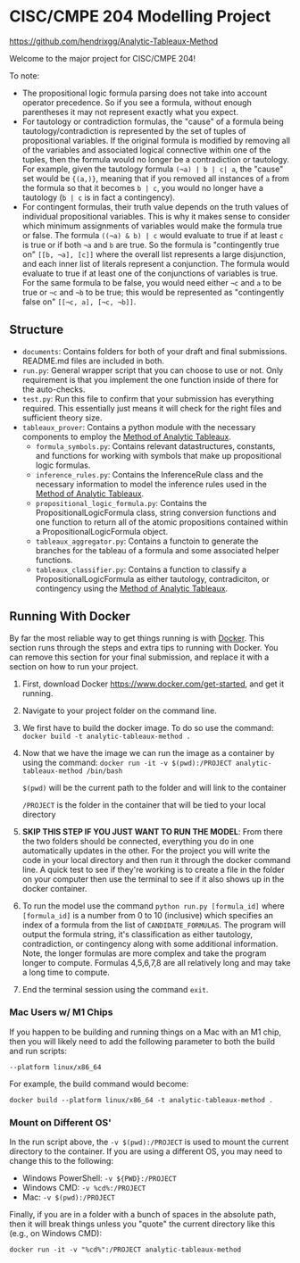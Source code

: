 # CISC/CMPE 204 Modelling Project

https://github.com/hendrixgg/Analytic-Tableaux-Method

Welcome to the major project for CISC/CMPE 204!

To note:
* The propositional logic formula parsing does not take into account operator precedence. So if you see a formula, without enough parentheses it may not represent exactly what you expect.
* For tautology or contradiction formulas, the "cause" of a formula being tautology/contradiction is represented by the set of tuples of propositional variables. If the original formula is modified by removing all of the variables and associated logical connective within one of the tuples, then the formula would no longer be a contradiction or tautology. For example, given the tautology formula `(¬a) | b | c| a`, the "cause" set would be `{(a,)}`, meaning that if you removed all instances of `a` from the formula so that it becomes `b | c`, you would no longer have a tautology (`b | c` is in fact a contingency).
* For contingent formulas, their truth value depends on the truth values of individual propositional variables. This is why it makes sense to consider which minimum assignments of variables would make the formula true or false. The formula `((¬a) & b) | c` would evaluate to true if at least `c` is true or if both `¬a` and `b` are true. So the formula is "contingently true on" `[[b, ¬a], [c]]` where the overall list represents a large disjunction, and each inner list of literals represent a conjunction. The formula would evaluate to true if at least one of the conjunctions of variables is true. For the same formula to be false, you would need either `¬c` and `a` to be true or `¬c` and `¬b` to be true; this would be represented as "contingently false on" `[[¬c, a], [¬c, ¬b]]`.

## Structure

* `documents`: Contains folders for both of your draft and final submissions. README.md files are included in both.
* `run.py`: General wrapper script that you can choose to use or not. Only requirement is that you implement the one function inside of there for the auto-checks.
* `test.py`: Run this file to confirm that your submission has everything required. This essentially just means it will check for the right files and sufficient theory size.
* `tableaux_prover`: Contains a python module with the necessary components to employ the [Method of Analytic Tableaux](https://en.wikipedia.org/wiki/Method_of_analytic_tableaux).
    * `formula_symbols.py`: Contains relevant datastructures, constants, and functions for working with symbols that make up propositional logic formulas.
    * `inference_rules.py`: Contains the InferenceRule class and the necessary information to model the inference rules used in the [Method of Analytic Tableaux](https://en.wikipedia.org/wiki/Method_of_analytic_tableaux).
    * `propositional_logic_formula.py`: Contains the PropositionalLogicFormula class, string conversion functions and one function to return all of the atomic propositions contained within a PropositionalLogicFormula object.
    * `tableaux_aggregator.py`: Contains a functoin to generate the branches for the tableau of a formula and some associated helper functions.
    * `tableaux_classifier.py`: Contains a function to classify a PropositionalLogicFormula as either tautology, contradiciton, or contingency using the [Method of Analytic Tableaux](https://en.wikipedia.org/wiki/Method_of_analytic_tableaux).



## Running With Docker

By far the most reliable way to get things running is with [Docker](https://www.docker.com). This section runs through the steps and extra tips to running with Docker. You can remove this section for your final submission, and replace it with a section on how to run your project.

1. First, download Docker https://www.docker.com/get-started, and get it running.

2. Navigate to your project folder on the command line.

3. We first have to build the docker image. To do so use the command:
`docker build -t analytic-tableaux-method .`

4. Now that we have the image we can run the image as a container by using the command: `docker run -it -v $(pwd):/PROJECT analytic-tableaux-method /bin/bash`

    `$(pwd)` will be the current path to the folder and will link to the container

    `/PROJECT` is the folder in the container that will be tied to your local directory

5. **SKIP THIS STEP IF YOU JUST WANT TO RUN THE MODEL**: From there the two folders should be connected, everything you do in one automatically updates in the other. For the project you will write the code in your local directory and then run it through the docker command line. A quick test to see if they're working is to create a file in the folder on your computer then use the terminal to see if it also shows up in the docker container.

6. To run the model use the command `python run.py [formula_id]` where `[formula_id]` is a number from 0 to 10 (inclusive) which specifies an index of a formula from the list of `CANDIDATE_FORMULAS`. The program will output the formula string, it's classification as either tautology, contradiction, or contingency along with some additional information. Note, the longer formulas are more complex and take the program longer to compute. Formulas 4,5,6,7,8 are all relatively long and may take a long time to compute.

7. End the terminal session using the command `exit`.

### Mac Users w/ M1 Chips

If you happen to be building and running things on a Mac with an M1 chip, then you will likely need to add the following parameter to both the build and run scripts:

```
--platform linux/x86_64
```

For example, the build command would become:

```
docker build --platform linux/x86_64 -t analytic-tableaux-method .
```

### Mount on Different OS'

In the run script above, the `-v $(pwd):/PROJECT` is used to mount the current directory to the container. If you are using a different OS, you may need to change this to the following:

- Windows PowerShell: `-v ${PWD}:/PROJECT`
- Windows CMD: `-v %cd%:/PROJECT`
- Mac: `-v $(pwd):/PROJECT`

Finally, if you are in a folder with a bunch of spaces in the absolute path, then it will break things unless you "quote" the current directory like this (e.g., on Windows CMD):

```
docker run -it -v "%cd%":/PROJECT analytic-tableaux-method
```
